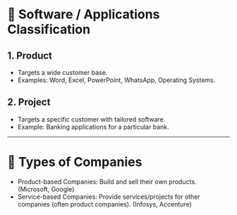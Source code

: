 # 🧭 Software / Applications Classification

## 1. Product
- Targets a wide customer base.
- Examples: Word, Excel, PowerPoint, WhatsApp, Operating Systems.

## 2. Project
- Targets a specific customer with tailored software.
- Example: Banking applications for a particular bank.

---

# 🏢 Types of Companies
- Product-based Companies: Build and sell their own products. (Microsoft, Google)
- Service-based Companies: Provide services/projects for other companies (often product companies). (Infosys, Accenture)
